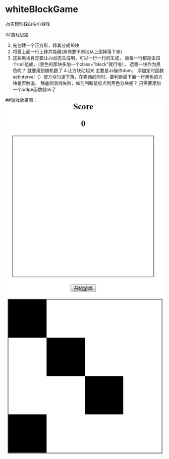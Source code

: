 # whiteBlockGame
Js实现别踩白块小游戏


##游戏思路
1.  先创建一个正方形，将其分成16块
2. 将最上面一行上移并隐藏(黑块要不断地从上面掉落下来)
3. 这些黑块肯定要让Js动态生成啊，可以一行一行的生成，
而每一行都是由四个cell组成，（黑色的那块多加一个class="black"就行啦）， 选哪一块作为黑色呢？ 就要用到随机数了
4.让方块动起来
主要是Js操作dom， 添加定时函数setInterval（）使方块匀速下落，在移动的同时，要判断最下面一行黑色的方块是否触底，
触底则游戏失败，如何判断鼠标点到黑色方块呢？ 只需要添加一个judge函数就ok了

##游戏效果图：
![未正常显示](https://github.com/AC-greener/whiteBlockGame/raw/master/img/game1.png)
![未正常显示](https://github.com/AC-greener/whiteBlockGame/raw/master/img/game2.png)
